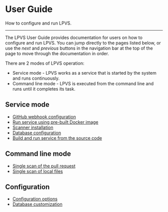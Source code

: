 # User Guide

How to configure and run LPVS.

---

The LPVS User Guide provides documentation for users on how to configure and run LPVS.
You can jump directly to the pages listed below, or use the *next* and *previous* buttons
in the navigation bar at the top of the page to move through the documentation in order.

There are 2 modes of LPVS operation:
- Service mode - LPVS works as a service that is started by the system and runs continuously.
- Command line mode - LPVS is executed from the command line and runs until it completes its task.

## Service mode

- [GitHub webhook configuration](service/webhook.md)
- [Run service using pre-built Docker image](service/docker.md)
- [Scanner installation](service/scanner.md)
- [Database configuration](service/database.md)
- [Build and run service from the source code](service/build-and-run.md)

## Command line mode

- [Single scan of the pull request](cli/cli_pr.md)
- [Single scan of local files](cli/cli_file.md)

## Configuration

- [Configuration options](config/options.md)
- [Database customization](config/database.md)
